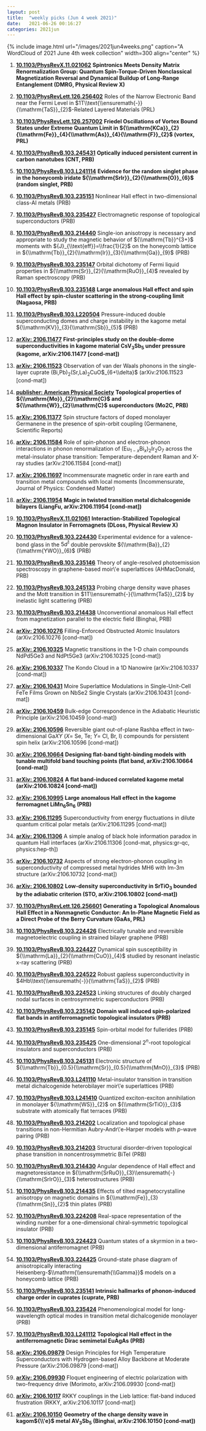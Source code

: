 ```yaml
---
layout: post
title:  "weekly picks (Jun 4 week 2021)"
date:   2021-06-26 00:16:27
categories: 2021jun
---
```


{% include image.html url="/images/2021jun4weeks.png" caption="A WordCloud of 2021 June 4th week collection" width=300 align="center" %}



1. **[10.1103/PhysRevX.11.021062](https://link.aps.org/doi/10.1103/PhysRevX.11.021062)** **Spintronics Meets Density Matrix Renormalization Group: Quantum Spin-Torque-Driven Nonclassical Magnetization Reversal and Dynamical Buildup of Long-Range Entanglement (DMRG, Physical Review X)**

1. **[10.1103/PhysRevLett.126.256402](https://link.aps.org/doi/10.1103/PhysRevLett.126.256402)** Roles of the Narrow Electronic Band near the Fermi Level in $1T\\text{\\ensuremath{-}}{\\mathrm{TaS}}_{2}$-Related Layered Materials (PRL)

1. **[10.1103/PhysRevLett.126.257002](https://link.aps.org/doi/10.1103/PhysRevLett.126.257002)** **Friedel Oscillations of Vortex Bound States under Extreme Quantum Limit in ${\\mathrm{KCa}}_{2}{\\mathrm{Fe}}_{4}{\\mathrm{As}}_{4}{\\mathrm{F}}_{2}$ (vortex, PRL)**

1. **[10.1103/PhysRevB.103.245431](https://link.aps.org/doi/10.1103/PhysRevB.103.245431)** **Optically induced persistent current in carbon nanotubes (CNT, PRB)**

1. **[10.1103/PhysRevB.103.L241114](https://link.aps.org/doi/10.1103/PhysRevB.103.L241114)** **Evidence for the random singlet phase in the honeycomb iridate ${\\mathrm{SrIr}}_{2}{\\mathrm{O}}_{6}$ (random singlet, PRB)**

1. **[10.1103/PhysRevB.103.235151](https://link.aps.org/doi/10.1103/PhysRevB.103.235151)** Nonlinear Hall effect in two-dimensional class-AI metals (PRB)

1. **[10.1103/PhysRevB.103.235427](https://link.aps.org/doi/10.1103/PhysRevB.103.235427)** Electromagnetic response of topological superconductors (PRB)

1. **[10.1103/PhysRevB.103.214440](https://link.aps.org/doi/10.1103/PhysRevB.103.214440)** Single-ion anisotropy is necessary and appropriate to study the magnetic behavior of ${\\mathrm{Tb}}^{3+}$ moments with ${J}_{\\text{eff}}=\\frac{1}{2}$ on the honeycomb lattice in ${\\mathrm{Tb}}_{2}{\\mathrm{Ir}}_{3}{\\mathrm{Ga}}_{9}$ (PRB)

1. **[10.1103/PhysRevB.103.235147](https://link.aps.org/doi/10.1103/PhysRevB.103.235147)** Orbital dichotomy of Fermi liquid properties in ${\\mathrm{Sr}}_{2}{\\mathrm{RuO}}_{4}$ revealed by Raman spectroscopy (PRB)

1. **[10.1103/PhysRevB.103.235148](https://link.aps.org/doi/10.1103/PhysRevB.103.235148)** **Large anomalous Hall effect and spin Hall effect by spin-cluster scattering in the strong-coupling limit (Nagaosa, PRB)**

1. **[10.1103/PhysRevB.103.L220504](https://link.aps.org/doi/10.1103/PhysRevB.103.L220504)** Pressure-induced double superconducting domes and charge instability in the kagome metal ${\\mathrm{KV}}_{3}{\\mathrm{Sb}}_{5}$ (PRB)



1. **[arXiv: 2106.11477](http://arxiv.org/abs/2106.11477)** **First-principles study on the double-dome superconductivities in kagome material CsV$_3$Sb$_5$ under pressure (kagome, arXiv:2106.11477 [cond-mat])**

1. **[arXiv: 2106.11523](http://arxiv.org/abs/2106.11523)** Observation of van der Waals phonons in the single-layer cuprate (Bi,Pb)$_2$(Sr,La)$_2$CuO$_{6+\\delta}$ (arXiv:2106.11523 [cond-mat])

1. **[publisher: American Physical Society](https://link.aps.org/doi/10.1103/PhysRevB.101.195144)** **Topological properties of ${\\mathrm{Mo}}_{2}\\mathrm{C}$ and ${\\mathrm{W}}_{2}\\mathrm{C}$ superconductors (Mo2C, PRB)**

1. **[arXiv: 2106.11377](http://arxiv.org/abs/2106.11377)** Spin structure factors of doped monolayer Germanene in the presence of spin-orbit coupling (Germanene, Scientific Reports)

1. **[arXiv: 2106.11584](http://arxiv.org/abs/2106.11584)** Role of spin-phonon and electron-phonon interactions in phonon renormalization of (Eu$_{1-x}$Bi$_x$)$_2$Ir$_2$O$_7$ across the metal-insulator phase transition: Temperature-dependent Raman and X-ray studies (arXiv:2106.11584 [cond-mat])

1. **[arXiv: 2106.11697](http://arxiv.org/abs/2106.11697)** Incommensurate magnetic order in rare earth and transition metal compounds with local moments (Incommensurate, Journal of Physics: Condensed Matter)

1. **[arXiv: 2106.11954](http://arxiv.org/abs/2106.11954)** **Magic in twisted transition metal dichalcogenide bilayers (LiangFu, arXiv:2106.11954 [cond-mat])**




1. **[10.1103/PhysRevX.11.021061](https://link.aps.org/doi/10.1103/PhysRevX.11.021061)** **Interaction-Stabilized Topological Magnon Insulator in Ferromagnets (DLoss, Physical Review X)**

1. **[10.1103/PhysRevB.103.224430](https://link.aps.org/doi/10.1103/PhysRevB.103.224430)** Experimental evidence for a valence-bond glass in the $5{d}^{1}$ double perovskite ${\\mathrm{Ba}}_{2}{\\mathrm{YWO}}_{6}$ (PRB)

1. **[10.1103/PhysRevB.103.235146](https://link.aps.org/doi/10.1103/PhysRevB.103.235146)** Theory of angle-resolved photoemission spectroscopy in graphene-based moir\\'e superlattices (AHMacDonald, PRB)

1. **[10.1103/PhysRevB.103.245133](https://link.aps.org/doi/10.1103/PhysRevB.103.245133)** Probing charge density wave phases and the Mott transition in $1T\\ensuremath{-}{\\mathrm{TaS}}_{2}$ by inelastic light scattering (PRB)

1. **[10.1103/PhysRevB.103.214438](https://link.aps.org/doi/10.1103/PhysRevB.103.214438)** Unconventional anomalous Hall effect from magnetization parallel to the electric field (Binghai, PRB)



1. **[arXiv: 2106.10276](http://arxiv.org/abs/2106.10276)** Filling-Enforced Obstructed Atomic Insulators (arXiv:2106.10276 [cond-mat])

1. **[arXiv: 2106.10325](http://arxiv.org/abs/2106.10325)** Magnetic transitions in the 1-D chain compounds NdPd5Ge3 and NdPt5Ge3 (arXiv:2106.10325 [cond-mat])

1. **[arXiv: 2106.10337](http://arxiv.org/abs/2106.10337)** The Kondo Cloud in a 1D Nanowire (arXiv:2106.10337 [cond-mat])

1. **[arXiv: 2106.10431](http://arxiv.org/abs/2106.10431)** Moire Superlattice Modulations in Single-Unit-Cell FeTe Films Grown on NbSe2 Single Crystals (arXiv:2106.10431 [cond-mat])

1. **[arXiv: 2106.10459](http://arxiv.org/abs/2106.10459)** Bulk-edge Correspondence in the Adiabatic Heuristic Principle (arXiv:2106.10459 [cond-mat])

1. **[arXiv: 2106.10596](http://arxiv.org/abs/2106.10596)** Reversible giant out-of-plane Rashba effect in two-dimensional Ga$XY$ ($X$= Se, Te; $Y$= Cl, Br, I) compounds for persistent spin helix (arXiv:2106.10596 [cond-mat])

1. **[arXiv: 2106.10664](http://arxiv.org/abs/2106.10664)** **Designing flat-band tight-binding models with tunable multifold band touching points (flat band, arXiv:2106.10664 [cond-mat])**

1. **[arXiv: 2106.10824](http://arxiv.org/abs/2106.10824)** **A flat band-induced correlated kagome metal (arXiv:2106.10824 [cond-mat])**

1. **[arXiv: 2106.10995](http://arxiv.org/abs/2106.10995)** **Large anomalous Hall effect in the kagome ferromagnet LiMn$_6$Sn$_6$ (PRB)**

1. **[arXiv: 2106.11295](http://arxiv.org/abs/2106.11295)** Superconductivity from energy fluctuations in dilute quantum critical polar metals (arXiv:2106.11295 [cond-mat])

1. **[arXiv: 2106.11306](http://arxiv.org/abs/2106.11306)** A simple analog of black hole information paradox in quantum Hall interfaces (arXiv:2106.11306 [cond-mat, physics:gr-qc, physics:hep-th])

1. **[arXiv: 2106.10732](http://arxiv.org/abs/2106.10732)** Aspects of strong electron-phonon coupling in superconductivity of compressed metal hydrides MH6 with Im-3m structure (arXiv:2106.10732 [cond-mat])

1. **[arXiv: 2106.10802](http://arxiv.org/abs/2106.10802)** **Low-density superconductivity in SrTiO$_3$ bounded by the adiabatic criterion (STO, arXiv:2106.10802 [cond-mat])**



1. **[10.1103/PhysRevLett.126.256601](https://link.aps.org/doi/10.1103/PhysRevLett.126.256601)** **Generating a Topological Anomalous Hall Effect in a Nonmagnetic Conductor: An In-Plane Magnetic Field as a Direct Probe of the Berry Curvature (GaAs, PRL)**

1. **[10.1103/PhysRevB.103.224426](https://link.aps.org/doi/10.1103/PhysRevB.103.224426)** Electrically tunable and reversible magnetoelectric coupling in strained bilayer graphene (PRB)

1. **[10.1103/PhysRevB.103.224427](https://link.aps.org/doi/10.1103/PhysRevB.103.224427)** Dynamical spin susceptibility in ${\\mathrm{La}}_{2}{\\mathrm{CuO}}_{4}$ studied by resonant inelastic x-ray scattering (PRB)

1. **[10.1103/PhysRevB.103.224522](https://link.aps.org/doi/10.1103/PhysRevB.103.224522)** Robust gapless superconductivity in $4Hb\\text{\\ensuremath{-}}{\\mathrm{TaS}}_{2}$ (PRB)

1. **[10.1103/PhysRevB.103.224523](https://link.aps.org/doi/10.1103/PhysRevB.103.224523)** Linking structures of doubly charged nodal surfaces in centrosymmetric superconductors (PRB)

1. **[10.1103/PhysRevB.103.235142](https://link.aps.org/doi/10.1103/PhysRevB.103.235142)** **Domain wall induced spin-polarized flat bands in antiferromagnetic topological insulators (PRB)**

1. **[10.1103/PhysRevB.103.235145](https://link.aps.org/doi/10.1103/PhysRevB.103.235145)** Spin-orbital model for fullerides (PRB)

1. **[10.1103/PhysRevB.103.235425](https://link.aps.org/doi/10.1103/PhysRevB.103.235425)** One-dimensional ${2}^{n}$-root topological insulators and superconductors (PRB)

1. **[10.1103/PhysRevB.103.245131](https://link.aps.org/doi/10.1103/PhysRevB.103.245131)** Electronic structure of ${\\mathrm{Tb}}_{0.5}{\\mathrm{Sr}}_{0.5}{\\mathrm{MnO}}_{3}$ (PRB)

1. **[10.1103/PhysRevB.103.L241110](https://link.aps.org/doi/10.1103/PhysRevB.103.L241110)** Metal-insulator transition in transition metal dichalcogenide heterobilayer moir\\'e superlattices (PRB)

1. **[10.1103/PhysRevB.103.L241410](https://link.aps.org/doi/10.1103/PhysRevB.103.L241410)** Quantized exciton-exciton annihilation in monolayer ${\\mathrm{WS}}_{2}$ on ${\\mathrm{SrTiO}}_{3}$ substrate with atomically flat terraces (PRB)

1. **[10.1103/PhysRevB.103.214202](https://link.aps.org/doi/10.1103/PhysRevB.103.214202)** Localization and topological phase transitions in non-Hermitian Aubry-Andr\\'e-Harper models with $p$-wave pairing (PRB)

1. **[10.1103/PhysRevB.103.214203](https://link.aps.org/doi/10.1103/PhysRevB.103.214203)** Structural disorder-driven topological phase transition in noncentrosymmetric BiTeI (PRB)

1. **[10.1103/PhysRevB.103.214430](https://link.aps.org/doi/10.1103/PhysRevB.103.214430)** Angular dependence of Hall effect and magnetoresistance in ${\\mathrm{SrRuO}}_{3}\\ensuremath{-}{\\mathrm{SrIrO}}_{3}$ heterostructures (PRB)

1. **[10.1103/PhysRevB.103.214435](https://link.aps.org/doi/10.1103/PhysRevB.103.214435)** Effects of tilted magnetocrystalline anisotropy on magnetic domains in ${\\mathrm{Fe}}_{3}{\\mathrm{Sn}}_{2}$ thin plates (PRB)

1. **[10.1103/PhysRevB.103.224208](https://link.aps.org/doi/10.1103/PhysRevB.103.224208)** Real-space representation of the winding number for a one-dimensional chiral-symmetric topological insulator (PRB)

1. **[10.1103/PhysRevB.103.224423](https://link.aps.org/doi/10.1103/PhysRevB.103.224423)** Quantum states of a skyrmion in a two-dimensional antiferromagnet (PRB)

1. **[10.1103/PhysRevB.103.224425](https://link.aps.org/doi/10.1103/PhysRevB.103.224425)** Ground-state phase diagram of anisotropically interacting Heisenberg-$\\mathrm{\\ensuremath{\\Gamma}}$ models on a honeycomb lattice (PRB)

1. **[10.1103/PhysRevB.103.235141](https://link.aps.org/doi/10.1103/PhysRevB.103.235141)** **Intrinsic hallmarks of phonon-induced charge order in cuprates (cuprate, PRB)**

1. **[10.1103/PhysRevB.103.235424](https://link.aps.org/doi/10.1103/PhysRevB.103.235424)** Phenomenological model for long-wavelength optical modes in transition metal dichalcogenide monolayer (PRB)

1. **[10.1103/PhysRevB.103.L241112](https://link.aps.org/doi/10.1103/PhysRevB.103.L241112)** **Topological Hall effect in the antiferromagnetic Dirac semimetal EuAgAs (PRB)**




1. **[arXiv: 2106.09879](http://arxiv.org/abs/2106.09879)** Design Principles for High Temperature Superconductors with Hydrogen-based Alloy Backbone at Moderate Pressure (arXiv:2106.09879 [cond-mat])

1. **[arXiv: 2106.09930](http://arxiv.org/abs/2106.09930)** Floquet engineering of electric polarization with two-frequency drive (Morimoto, arXiv:2106.09930 [cond-mat])

1. **[arXiv: 2106.10117](http://arxiv.org/abs/2106.10117)** RKKY couplings in the Lieb lattice: flat-band induced frustration (RKKY, arXiv:2106.10117 [cond-mat])

1. **[arXiv: 2106.10150](http://arxiv.org/abs/2106.10150)** **Geometry of the charge density wave in kagom${\\'e}$ metal AV$_{3}$Sb$_{5}$ (Binghai, arXiv:2106.10150 [cond-mat])**


